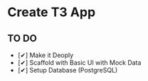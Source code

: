 # Create T3 App

## TO DO

- [✔] Make it Deoply
- [✔] Scaffold with Basic UI with Mock Data
- [✔] Setup Database (PostgreSQL)
